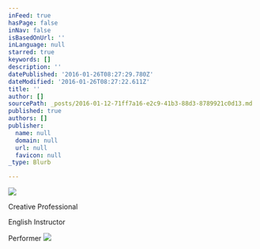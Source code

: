 ```yaml
---
inFeed: true
hasPage: false
inNav: false
isBasedOnUrl: ''
inLanguage: null
starred: true
keywords: []
description: ''
datePublished: '2016-01-26T08:27:29.780Z'
dateModified: '2016-01-26T08:27:22.611Z'
title: ''
author: []
sourcePath: _posts/2016-01-12-71ff7a16-e2c9-41b3-88d3-8789921c0d13.md
published: true
authors: []
publisher:
  name: null
  domain: null
  url: null
  favicon: null
_type: Blurb

---
```

![](https://s3-us-west-2.amazonaws.com/the-grid-img/p/c648b2efb4521f5ed327183f6c3ef943e3cb8d09.jpg)

Creative Professional

English Instructor 

Performer
![](https://the-grid-user-content.s3-us-west-2.amazonaws.com/4c1320f8-c0e0-409b-a367-0ac1aa32e399.jpg)